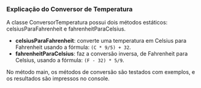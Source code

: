 ### Explicação do Conversor de Temperatura

A classe ConversorTemperatura possui dois métodos estáticos: celsiusParaFahrenheit e fahrenheitParaCelsius.

* **celsiusParaFahrenheit**: converte uma temperatura em Celsius para Fahrenheit usando a fórmula: `(C * 9/5) + 32`.
* **fahrenheitParaCelsius**: faz a conversão inversa, de Fahrenheit para Celsius, usando a fórmula: `(F - 32) * 5/9`.

No método main, os métodos de conversão são testados com exemplos, e os resultados são impressos no console.